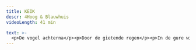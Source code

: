 ```yaml
---
title: KEIK
descr: 4Hoog & Blauwhuis
videoLength: 41 min

text: >-
  <p>De vogel achterna</p><p>Door de gietende regen</p><p>In de gure wind</p><p>Op zoek naar een boom</p><p>Voor een ei zonder nest</p><p>Achter het veld</p><p>Witte sneeuw die smelt.</p><p>We zien alles tegelijk.</p><p>KEIK!</p><p>In een mix van film, animatie, live muziek en theater ontstaat een woordeloos spel tussen acteurs op het podium en acteurs op het witte doek. Ze creëren de illusie van een bizarre en wondere wereld. Live pianomuziek vult de zaal en zet de toon. Een streling voor oog en oor!</p><p>Concept en regie: Jonas Baeckeland &amp; Frans Van der Aa</p><p>Spel: Dounia Mahammed &amp; Maarten Schuermans</p><p>Live muziek en spel: Stijn Engels &amp; Thomas De Smedt</p><p>Compositie: Stan Vangheluwe &amp; Merijn Bruneel</p><p>Kostuums: Kathleen Moers</p><p>Vormgeving: Rupert Defossez, Jonas Willems &amp; Charlotte Debussche</p><p>Film: Blauwhuis<br><br>Opname door Beeldstorm o.l.v. Jan Bosteels</p>
---
```

